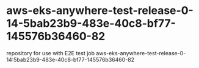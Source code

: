 # aws-eks-anywhere-test-release-0-14-5bab23b9-483e-40c8-bf77-145576b36460-82
repository for use with E2E test job aws-eks-anywhere-test-release-0-14:5bab23b9-483e-40c8-bf77-145576b36460-82
